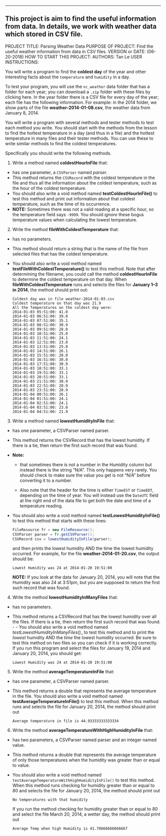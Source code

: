 ------------------------------------------------------------------------
This project is aim to find the useful information from data.
In details, we work with weather data which stored in CSV file.
------------------------------------------------------------------------

PROJECT TITLE: Parsing Weather Data
PURPOSE OF PROJECT: Find the useful weather information from data in CSV files.
VERSION or DATE: (06-20-2018)
HOW TO START THIS PROJECT:
AUTHORS: Tan Le
USER INSTRUCTIONS:

You will write a program to find the __coldest day__ of the year and other interesting facts about the `temperature` and `humidity` in a day.

To test your program, you will use the `nc_weather` data folder that has a folder for each year; you can download a `.zip` folder with these files by clicking here. In the year folder there is a CSV file for every day of the year; each file has the following information. For example: in the 2014 folder, we show parts of the file __weather-2014-01-08.csv__, the weather data from January 8, 2014.

You will write a program with several methods and tester methods to test each method you write. You should start with the methods from the lesson to find the hottest temperature in a day (and thus in a file) and the hottest temperature in many files and their tester methods. You can use these to write similar methods to find the coldest temperatures.

Specifically you should write the following methods.

1. Write a method named __coldestHourInFile__ that:
- has one parameter, a `CSVParser` named _parser_.
- This method returns the `CSVRecord` with the coldest temperature in the file and thus all the information about the coldest temperature, such as the hour of the coldest temperature.
- You should also write a void method named __testColdestHourInFile()__ to test this method and print out information about that coldest temperature, such as the time of its occurrence.
- __NOTE:__ Sometimes there was not a valid reading at a specific hour, so the temperature field says `-9999`. You should _ignore_ these bogus temperature values when calculating the lowest temperature.

2. Write the method __fileWithColdestTemperature__ that:
- has no parameters.
- This method should return a string that is the name of the file from selected files that has the coldest temperature.
- You should also write a void method named __testFileWithColdestTemperature()__ to test this method. Note that after determining the filename, you could call the method __coldestHourInFile__ to determine the coldest temperature on that day. When __fileWithColdestTemperature__ runs and selects the files for __January 1–3 in 2014__, the method should print out:

    ```text
    Coldest day was in file weather-2014-01-03.csv
    Coldest temperature on that day was 21.9
    All the Temperatures on the coldest day were:
    2014-01-03 05:51:00: 41.0
    2014-01-03 06:51:00: 39.0
    2014-01-03 07:51:00: 35.1
    2014-01-03 08:51:00: 30.9
    2014-01-03 09:51:00: 28.0
    2014-01-03 10:51:00: 25.0
    2014-01-03 11:51:00: 24.1
    2014-01-03 12:51:00: 23.0
    2014-01-03 13:51:00: 25.0
    2014-01-03 14:51:00: 26.1
    2014-01-03 15:51:00: 28.0
    2014-01-03 16:51:00: 30.0
    2014-01-03 17:51:00: 30.9
    2014-01-03 18:51:00: 33.1
    2014-01-03 19:51:00: 33.1
    2014-01-03 20:51:00: 33.1
    2014-01-03 21:51:00: 30.9
    2014-01-03 22:51:00: 28.9
    2014-01-03 23:51:00: 28.9
    2014-01-04 00:51:00: 26.1
    2014-01-04 01:51:00: 24.1
    2014-01-04 02:51:00: 24.1
    2014-01-04 03:51:00: 23.0
    2014-01-04 04:51:00: 21.9
    ```

3. Write a method named __lowestHumidityInFile__ that:
- has one parameter, a CSVParser named parser.
- This method returns the CSVRecord that has the lowest humidity. If there is a tie, then return the first such record that was found.
- __Note:__
  - that sometimes there is not a number in the Humidity column but instead there is the string "N/A". This only happens very rarely. You should check to make sure the value you get is not “N/A” before converting it to a number.

  - Also note that the header for the time is either `TimeEST` or `TimeEDT`, depending on the time of year. You will instead use the `DateUTC` field at the right end of the data file to get both the date and time of a temperature reading.

- You should also write a void method named __testLowestHumidityInFile()__ to test this method that starts with these lines:

    ```java
    FileResource fr = new FileResource();
    CSVParser parser = fr.getCSVParser();
    CSVRecord csv = lowestHumidityInFile(parser);
    ```

    and then prints the lowest humidity AND the time the lowest humidity occurred. For example, for the file __weather-2014-01-20.csv__, the output should be:

    ```text
    Lowest Humidity was 24 at 2014-01-20 19:51:00
    ```

    __NOTE:__ If you look at the data for January 20, 2014, you will note that the Humidity was also 24 at 3:51pm, but you are supposed to return the first such record that was found.

4. Write the method __lowestHumidityInManyFiles__ that:
- has no parameters.
- This method returns a CSVRecord that has the lowest humidity over all the files. If there is a tie, then return the first such record that was found. - - You should also write a void method named _testLowestHumidityInManyFiles()__ to test this method and to print the _lowest_ humidity AND the _time_ the lowest humidity occurred. Be sure to test this method on two files so you can check if it is working correctly. If you run this program and select the files for January 19, 2014 and January 20, 2014, you should get:

    ```text
    Lowest Humidity was 24 at 2014-01-20 19:51:00
    ```

5. Write the method __averageTemperatureInFile__ that:
- has one parameter, a CSVParser named parser.
- This method returns a double that represents the average temperature in the file. You should also write a void method named __testAverageTemperatureInFile()__ to test this method. When this method runs and selects the file for January 20, 2014, the method should print out

    ```text
    Average temperature in file is 44.93333333333334
    ```

6. Write the method __averageTemperatureWithHighHumidityInFile__ that:
- has two parameters, a CSVParser named parser and an integer named value.
- This method returns a double that represents the average temperature of only those temperatures when the humidity was greater than or equal to value.
- You should also write a void method named `testAverageTemperatureWithHighHumidityInFile()` to test this method. When this method runs checking for humidity greater than or equal to 80 and selects the file for January 20, 2014, the method should print out

    ```text
    No temperatures with that humidity
    ```

    If you run the method checking for humidity greater than or equal to 80 and select the file March 20, 2014, a wetter day, the method should print out

    ```text
    Average Temp when high Humidity is 41.78666666666667
    ```